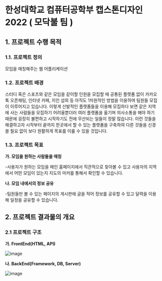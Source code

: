 # 한성대학교 컴퓨터공학부 캡스톤디자인 2022 ( 모닥불 팀 )
## 1. 프로젝트 수행 목적


### 1.1. 프로젝트 정의
모임을 매칭해주는 웹 어플리케이션


### 1.2. 프로젝트 배경
스터디 혹은 스포츠와 같은 모임을 같이할 인원을 모집할 때 공통된 플랫폼 없이 카카오톡 오픈채팅, 인터넷 카페, 지인 섭외 등 아직도 1차원적인 방법을 이용하여 팀원들 모집이 이루어지고 있습니다. 이렇게 산발적인 플랫폼들을 이용해 모집하다 보면 같은 지역에 사는 사람들을 모집하기 어려울뿐더러 여러 플랫폼을 옮기며 의사소통을 해야 하기 때문에 굉장히 불편하고 시작하기도 전에 무산되는 일들이 정말 많습니다. 이런 것들을 해결하고자 시작부터 끝까지 한곳에서 할 수 있는 플랫폼을 구축하여 다른 것들을 신경 쓸 필요 없이 보다 원활하게 목표를 이룰 수 있을 것입니다.


### 1.3. 프로젝트 목표
**가. 모임을 원하는 사람들을 매칭**

-사용자가 원하는 모임을 메인 홈페이지에서 직관적으로 찾아볼 수 있고 사용자의 지역에서 어떤 모임이 있는지 지도의 마커를 통해서 확인할 수 있습니다.


**나. 모임 내에서의 정보 공유**

-팀원들만 볼 수 있는 페이지의 게시판에 글을 적어 정보를 공유할 수 있고 달력을 이용해 일정을 공유할 수 있습니다. 


## 2. 프로젝트 결과물의 개요
### 2.1 프로젝트 구조
**가. FrontEnd(HTML, API)**

![image](https://user-images.githubusercontent.com/57788781/170709826-8cdbcf7b-78c2-4c37-84c2-a08c484479c8.png)


**나. BackEnd(Framework, DB, Server)**

![image](https://user-images.githubusercontent.com/57788781/170709837-bb4ce0f7-1c4b-4ed9-afb3-3c568e5c8b74.png)
